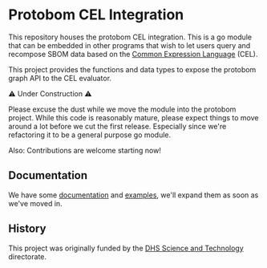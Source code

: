 # Protobom CEL Integration

This repository houses the protobom CEL integration. This is a go module that
can be embedded in other programs that wish to let users query and recompose
SBOM data based on the [Common Expression Language](https://cel.dev/) (CEL).

This project provides the functions and data types to expose the protobom graph
API to the CEL evaluator. 

⚠️ Under Construction ⚠️

Please excuse the dust while we move the module into the protobom project. 
While this code is reasonably mature, please expect things to move around a
lot before we cut the first release. Especially since we're refactoring it 
to be a general purpose go module. 

Also: Contributions are welcome starting now!

## Documentation

We have some [documentation](docs) and [examples](examples), we'll expand them
as soon as we've moved in.

## History

This project was originally funded by the 
[DHS Science and Technology](https://www.dhs.gov/science-and-technology) directorate.

